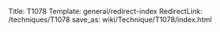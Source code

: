 Title: T1078
Template: general/redirect-index
RedirectLink: /techniques/T1078
save_as: wiki/Technique/T1078/index.html